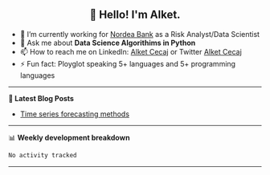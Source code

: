 <h2 align="center">👋 Hello! I'm Alket.</h2>


- 🔭 I’m currently working for [Nordea Bank]([https://knowbe4.com](https://www.nordea.dk/)) as a Risk Analyst/Data Scientist
- 💬 Ask me about **Data Science Algorithims in Python**
- 📫 How to reach me on LinkedIn: [Alket Cecaj](https://www.linkedin.com/in/alket-cecaj/) or Twitter [Alket Cecaj](https://x.com/AlketCecaj)
- ⚡ Fun fact: Ployglot speaking 5+ languages and 5+ programming languages

-------

**📝 Latest Blog Posts**

<!-- BLOG-POST-LIST:START -->
- [Time series forecasting methods](https://www.mdpi.com/2076-3417/10/18/6580)


-------

📊 **Weekly development breakdown**
<!--START_SECTION:waka-->

```txt
No activity tracked
```

<!--END_SECTION:waka-->

-------
